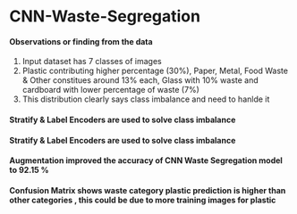 # CNN-Waste-Segregation

#### Observations or finding from the data
1. Input dataset has 7 classes of images
2. Plastic contributing higher percentage (30%), Paper, Metal, Food Waste & Other constitues around 13% each, Glass with 10% waste and cardboard with lower percentage of waste (7%)
3. This distribution clearly says class imbalance and need to hanlde it

#### Stratify & Label Encoders are used to solve class imbalance

#### Stratify & Label Encoders are used to solve class imbalance

#### Augmentation improved the accuracy of CNN Waste Segregation model to 92.15 %

#### Confusion Matrix shows waste category plastic prediction is higher than other categories , this could be due to more training images for plastic 
